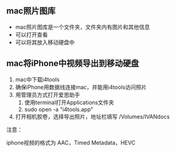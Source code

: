 ## mac照片图库

- mac照片图库是一个文件夹，文件夹内有图片和其他信息
- 可以打开查看
- 可以将其放入移动硬盘中

## mac将iPhone中视频导出到移动硬盘

1. mac中下载i4tools
2. 确保iPhone用数据线连接mac，并能用i4tools访问照片
3. 用管理员方式打开爱思助手
   1. 使用terminal打开Applications文件夹
   2. sudo open -a "i4tools.app"
4. 打开相机胶卷，选择导出照片，地址栏填写 /Volumes/IVANdocs

注意：

iphone视频的格式为 AAC，Timed Metadata，HEVC